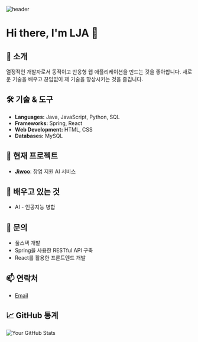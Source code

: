 <!--### Hi there 👋 -->
![header](https://capsule-render.vercel.app/api?type=waving&color=0:fbdada,100:fef0f0&height=300&section=header&text=Welcome%20To%20LJA's%20GitHub&fontSize=40&fontColor=ffffff&animation=twinkling)

# Hi there, I'm LJA 👋

## 🚀 소개
열정적인 개발자로서 동적이고 반응형 웹 애플리케이션을 만드는 것을 좋아합니다. 새로운 기술을 배우고 끊임없이 제 기술을 향상시키는 것을 즐깁니다.

## 🛠️ 기술 & 도구
- **Languages:** Java, JavaScript, Python, SQL
- **Frameworks:** Spring, React
- **Web Development:** HTML, CSS
- **Databases:** MySQL

## 🔭 현재 프로젝트
- **[Jiwoo]((https://github.com/AI-X-Jiwoo/Jiwoo-Back))**: 창업 지원 AI 서비스

## 🌱 배우고 있는 것
- AI - 인공지능 병합

## 💬 문의
- 풀스택 개발
- Spring을 사용한 RESTful API 구축
- React를 활용한 프론트엔드 개발

## 📫 연락처
- [Email](mailto:3wksu2@gmail.com)

## 📈 GitHub 통계
![Your GitHub Stats](https://github-readme-stats.vercel.app/api?username=lja9207&show_icons=true&theme=radical)

